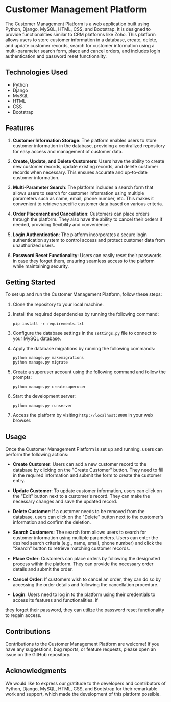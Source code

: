 # Customer Management Platform

The Customer Management Platform is a web application built using Python, Django, MySQL, HTML, CSS, and Bootstrap. It is designed to provide functionalities similar to CRM platforms like Zoho. This platform allows users to store customer information in a database, create, delete, and update customer records, search for customer information using a multi-parameter search form, place and cancel orders, and includes login authentication and password reset functionality.

## Technologies Used

- Python
- Django
- MySQL
- HTML
- CSS
- Bootstrap

## Features

1. **Customer Information Storage**: The platform enables users to store customer information in the database, providing a centralized repository for easy access and management of customer data.

2. **Create, Update, and Delete Customers**: Users have the ability to create new customer records, update existing records, and delete customer records when necessary. This ensures accurate and up-to-date customer information.

3. **Multi-Parameter Search**: The platform includes a search form that allows users to search for customer information using multiple parameters such as name, email, phone number, etc. This makes it convenient to retrieve specific customer data based on various criteria.

4. **Order Placement and Cancellation**: Customers can place orders through the platform. They also have the ability to cancel their orders if needed, providing flexibility and convenience.

5. **Login Authentication**: The platform incorporates a secure login authentication system to control access and protect customer data from unauthorized users.

6. **Password Reset Functionality**: Users can easily reset their passwords in case they forget them, ensuring seamless access to the platform while maintaining security.

## Getting Started

To set up and run the Customer Management Platform, follow these steps:

1. Clone the repository to your local machine.

2. Install the required dependencies by running the following command:
   ```
   pip install -r requirements.txt
   ```

3. Configure the database settings in the `settings.py` file to connect to your MySQL database.

4. Apply the database migrations by running the following commands:
   ```
   python manage.py makemigrations
   python manage.py migrate
   ```

5. Create a superuser account using the following command and follow the prompts:
   ```
   python manage.py createsuperuser
   ```

6. Start the development server:
   ```
   python manage.py runserver
   ```

7. Access the platform by visiting `http://localhost:8000` in your web browser.

## Usage

Once the Customer Management Platform is set up and running, users can perform the following actions:

- **Create Customer**: Users can add a new customer record to the database by clicking on the "Create Customer" button. They need to fill in the required information and submit the form to create the customer entry.

- **Update Customer**: To update customer information, users can click on the "Edit" button next to a customer's record. They can make the necessary changes and save the updated record.

- **Delete Customer**: If a customer needs to be removed from the database, users can click on the "Delete" button next to the customer's information and confirm the deletion.

- **Search Customers**: The search form allows users to search for customer information using multiple parameters. Users can enter the desired search criteria (e.g., name, email, phone number) and click the "Search" button to retrieve matching customer records.

- **Place Order**: Customers can place orders by following the designated process within the platform. They can provide the necessary order details and submit the order.

- **Cancel Order**: If customers wish to cancel an order, they can do so by accessing the order details and following the cancellation procedure.

- **Login**: Users need to log in to the platform using their credentials to access its features and functionalities. If

 they forget their password, they can utilize the password reset functionality to regain access.

## Contributions

Contributions to the Customer Management Platform are welcome! If you have any suggestions, bug reports, or feature requests, please open an issue on the GitHub repository.

## Acknowledgments

We would like to express our gratitude to the developers and contributors of Python, Django, MySQL, HTML, CSS, and Bootstrap for their remarkable work and support, which made the development of this platform possible.